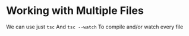 # Working with Multiple Files

We can use just `tsc`
And `tsc --watch`
To compile and/or watch every file
